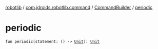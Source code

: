 [robotlib](../../index.md) / [com.jdroids.robotlib.command](../index.md) / [CommandBuilder](index.md) / [periodic](./periodic.md)

# periodic

`fun periodic(statement: () -> `[`Unit`](https://kotlinlang.org/api/latest/jvm/stdlib/kotlin/-unit/index.html)`): `[`Unit`](https://kotlinlang.org/api/latest/jvm/stdlib/kotlin/-unit/index.html)